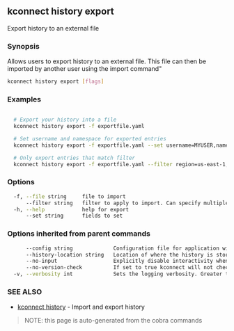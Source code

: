 ## kconnect history export

Export history to an external file

### Synopsis


Allows users to export history to an external file. This file can then be
imported by another user using the import command"


```bash
kconnect history export [flags]
```

### Examples

```bash

  # Export your history into a file
  kconnect history export -f exportfile.yaml

  # Set username and namespace for exported entries
  kconnect history export -f exportfile.yaml --set username=MYUSER,namespace=kube-system

  # Only export entries that match filter
  kconnect history export -f exportfile.yaml --filter region=us-east-1,alias=*dev*

```

### Options

```bash
  -f, --file string     file to import
      --filter string   filter to apply to import. Can specify multiple filters by using commas, and supports wilcards (*)
  -h, --help            help for export
      --set string      fields to set
```

### Options inherited from parent commands

```bash
      --config string             Configuration file for application wide defaults. (default "$HOME/.kconnect/config.yaml")
      --history-location string   Location of where the history is stored. (default "$HOME/.kconnect/history.yaml")
      --no-input                  Explicitly disable interactivity when running in a terminal
      --no-version-check          If set to true kconnect will not check for a newer version
  -v, --verbosity int             Sets the logging verbosity. Greater than 0 is debug and greater than 9 is trace.
```

### SEE ALSO

* [kconnect history](history.md)	 - Import and export history


> NOTE: this page is auto-generated from the cobra commands
